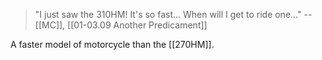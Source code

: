 > "I just saw the 310HM! It's so fast... When will I get to ride one..." 
> -- [[MC]], [[01-03.09 Another Predicament]]

A faster model of motorcycle than the [[270HM]].